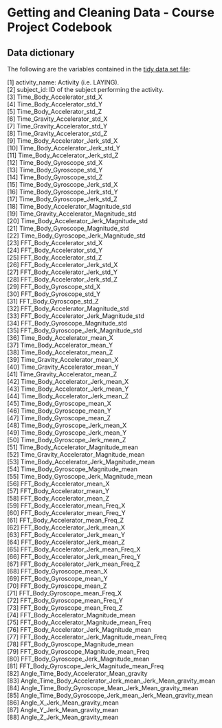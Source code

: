 # Getting and Cleaning Data - Course Project Codebook

## Data dictionary
The following are the variables contained in the [tidy data set file](./TidyDataSet.txt): 

 [1] activity_name: Activity (i.e. LAYING).                                       
 [2] subject_id:  ID of the subject performing the activity.                       
 [3] Time_Body_Accelerator_std_X                                 
 [4] Time_Body_Accelerator_std_Y                                 
 [5] Time_Body_Accelerator_std_Z                                 
 [6] Time_Gravity_Accelerator_std_X                              
 [7] Time_Gravity_Accelerator_std_Y                              
 [8] Time_Gravity_Accelerator_std_Z                              
 [9] Time_Body_Accelerator_Jerk_std_X                            
[10] Time_Body_Accelerator_Jerk_std_Y                            
[11] Time_Body_Accelerator_Jerk_std_Z                            
[12] Time_Body_Gyroscope_std_X                                   
[13] Time_Body_Gyroscope_std_Y                                   
[14] Time_Body_Gyroscope_std_Z                                   
[15] Time_Body_Gyroscope_Jerk_std_X                              
[16] Time_Body_Gyroscope_Jerk_std_Y                              
[17] Time_Body_Gyroscope_Jerk_std_Z                              
[18] Time_Body_Accelerator_Magnitude_std                         
[19] Time_Gravity_Accelerator_Magnitude_std                      
[20] Time_Body_Accelerator_Jerk_Magnitude_std                    
[21] Time_Body_Gyroscope_Magnitude_std                           
[22] Time_Body_Gyroscope_Jerk_Magnitude_std                      
[23] FFT_Body_Accelerator_std_X                                  
[24] FFT_Body_Accelerator_std_Y                                  
[25] FFT_Body_Accelerator_std_Z                                  
[26] FFT_Body_Accelerator_Jerk_std_X                             
[27] FFT_Body_Accelerator_Jerk_std_Y                             
[28] FFT_Body_Accelerator_Jerk_std_Z                             
[29] FFT_Body_Gyroscope_std_X                                    
[30] FFT_Body_Gyroscope_std_Y                                    
[31] FFT_Body_Gyroscope_std_Z                                    
[32] FFT_Body_Accelerator_Magnitude_std                          
[33] FFT_Body_Accelerator_Jerk_Magnitude_std                     
[34] FFT_Body_Gyroscope_Magnitude_std                            
[35] FFT_Body_Gyroscope_Jerk_Magnitude_std                       
[36] Time_Body_Accelerator_mean_X                                
[37] Time_Body_Accelerator_mean_Y                                
[38] Time_Body_Accelerator_mean_Z                                
[39] Time_Gravity_Accelerator_mean_X                             
[40] Time_Gravity_Accelerator_mean_Y                             
[41] Time_Gravity_Accelerator_mean_Z                             
[42] Time_Body_Accelerator_Jerk_mean_X                           
[43] Time_Body_Accelerator_Jerk_mean_Y                           
[44] Time_Body_Accelerator_Jerk_mean_Z                           
[45] Time_Body_Gyroscope_mean_X                                  
[46] Time_Body_Gyroscope_mean_Y                                  
[47] Time_Body_Gyroscope_mean_Z                                  
[48] Time_Body_Gyroscope_Jerk_mean_X                             
[49] Time_Body_Gyroscope_Jerk_mean_Y                             
[50] Time_Body_Gyroscope_Jerk_mean_Z                             
[51] Time_Body_Accelerator_Magnitude_mean                        
[52] Time_Gravity_Accelerator_Magnitude_mean                     
[53] Time_Body_Accelerator_Jerk_Magnitude_mean                   
[54] Time_Body_Gyroscope_Magnitude_mean                          
[55] Time_Body_Gyroscope_Jerk_Magnitude_mean                     
[56] FFT_Body_Accelerator_mean_X                                 
[57] FFT_Body_Accelerator_mean_Y                                 
[58] FFT_Body_Accelerator_mean_Z                                 
[59] FFT_Body_Accelerator_mean_Freq_X                            
[60] FFT_Body_Accelerator_mean_Freq_Y                            
[61] FFT_Body_Accelerator_mean_Freq_Z                            
[62] FFT_Body_Accelerator_Jerk_mean_X                            
[63] FFT_Body_Accelerator_Jerk_mean_Y                            
[64] FFT_Body_Accelerator_Jerk_mean_Z                            
[65] FFT_Body_Accelerator_Jerk_mean_Freq_X                       
[66] FFT_Body_Accelerator_Jerk_mean_Freq_Y                       
[67] FFT_Body_Accelerator_Jerk_mean_Freq_Z                       
[68] FFT_Body_Gyroscope_mean_X                                   
[69] FFT_Body_Gyroscope_mean_Y                                   
[70] FFT_Body_Gyroscope_mean_Z                                   
[71] FFT_Body_Gyroscope_mean_Freq_X                              
[72] FFT_Body_Gyroscope_mean_Freq_Y                              
[73] FFT_Body_Gyroscope_mean_Freq_Z                              
[74] FFT_Body_Accelerator_Magnitude_mean                         
[75] FFT_Body_Accelerator_Magnitude_mean_Freq                    
[76] FFT_Body_Accelerator_Jerk_Magnitude_mean                    
[77] FFT_Body_Accelerator_Jerk_Magnitude_mean_Freq               
[78] FFT_Body_Gyroscope_Magnitude_mean                           
[79] FFT_Body_Gyroscope_Magnitude_mean_Freq                      
[80] FFT_Body_Gyroscope_Jerk_Magnitude_mean                      
[81] FFT_Body_Gyroscope_Jerk_Magnitude_mean_Freq                 
[82] Angle_Time_Body_Accelerator_Mean_gravity                    
[83] Angle_Time_Body_Accelerator_Jerk_mean_Jerk_Mean_gravity_mean
[84] Angle_Time_Body_Gyroscope_Mean_Jerk_Mean_gravity_mean       
[85] Angle_Time_Body_Gyroscope_Jerk_mean_Jerk_Mean_gravity_mean  
[86] Angle_X_Jerk_Mean_gravity_mean                              
[87] Angle_Y_Jerk_Mean_gravity_mean                              
[88] Angle_Z_Jerk_Mean_gravity_mean  
